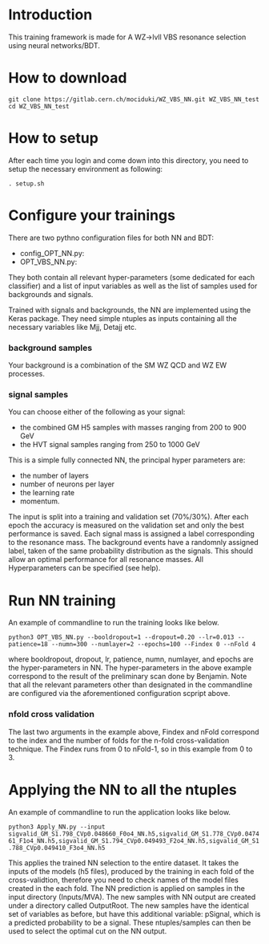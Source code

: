 # Introduction
This training framework is made for A WZ->lvll VBS resonance selection using neural networks/BDT.

# How to download
`git clone https://gitlab.cern.ch/mociduki/WZ_VBS_NN.git WZ_VBS_NN_test`
`cd WZ_VBS_NN_test`

# How to setup
After each time you login and come down into this directory, you need to setup the necessary environment as following:

`. setup.sh`

# Configure your trainings
There are two pythno configuration files for both NN and BDT:
* config_OPT_NN.py:
* OPT_VBS_NN.py:

They both contain all relevant hyper-parameters (some dedicated for each classifier) and a list of input variables as well as the list of samples used for backgrounds and signals.

Trained with signals and backgrounds, the NN are implemented using the Keras package.
They need simple ntuples as inputs containing all the necessary variables like Mjj, Detajj etc.
### background samples
Your background is a combination of the SM WZ QCD and WZ EW processes.

### signal samples
You can choose either of the following as your signal:
* the combined GM H5 samples with masses ranging from 200 to 900 GeV
* the HVT signal samples ranging from 250 to 1000 GeV

This is a simple fully connected NN, the principal hyper parameters are:
* the number of layers
* number of neurons per layer
* the learning rate
* momentum.

The input is split into a training and validation set (70%/30%).
After each epoch the accuracy is measured on the validation set and only the best performance is saved.
Each signal mass is assigned a label corresponding to the resonance mass.
The background events have a randomnly assigned label, taken of the same probability distribution as the signals.
This should allow an optimal performance for all resonance masses. All Hyperparameters can be specified (see help).

# Run NN training
An example of commandline to run the training looks like below.

`python3 OPT_VBS_NN.py --booldropout=1 --dropout=0.20 --lr=0.013 --patience=18 --numn=300 --numlayer=2 --epochs=100 --Findex 0 --nFold 4`

where booldropout, dropout, lr, patience, numn, numlayer, and epochs are the hyper-parameters in NN.
The hyper-parameters in the above example correspond to the result of the preliminary scan done by Benjamin.
Note that all the relevant parameters other than designated in the commandline are configured via the aforementioned configuration scpript above.

### nfold cross validation
The last two arguments in the example above, Findex and nFold correspond to the index and the number of folds for the n-fold cross-validation technique.
The Findex runs from 0 to nFold-1, so in this example from 0 to 3.

# Applying the NN to all the ntuples
An example of commandline to run the application looks like below.

`python3 Apply_NN.py --input sigvalid_GM_S1.798_CVp0.048660_F0o4_NN.h5,sigvalid_GM_S1.778_CVp0.047461_F1o4_NN.h5,sigvalid_GM_S1.794_CVp0.049493_F2o4_NN.h5,sigvalid_GM_S1.788_CVp0.049410_F3o4_NN.h5`

This applies the trained NN selection to the entire dataset.
It takes the inputs of the models (h5 files), produced by the training in each fold of the cross-validtion, 
therefore you need to check names of the model files created in the each fold. 
The NN prediction is applied on samples in the input directory (Inputs/MVA).
The new samples with NN output are created under a directory called OutputRoot.
The new samples have the identical set of variables as before, but have this additional variable: pSignal, which is a predicted probability to be a signal.
These ntuples/samples can then be used to select the optimal cut on the NN output.

<!---
# Run BDT training and application (obsolete, left only for reference)
* OPT_VBS_BDT.py:

The BDTs are implemented with sklearn.
The Hyper parameters are: base_estimator forming the bossted ensemble, the learning rate and the boosting algorithm.

* Apply_BDT.py:

Similar to Apply_NN this program applies the BDT selection to a given dataset.
The output variable is added to the original ntuple and stored in a new root file.
--->